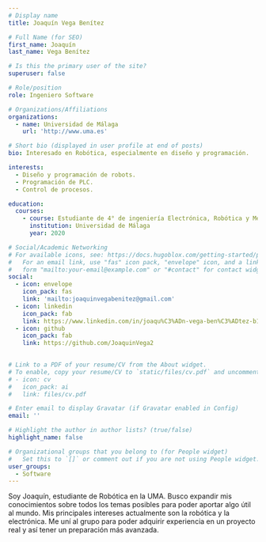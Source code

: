 ```yaml
---
# Display name
title: Joaquín Vega Benítez

# Full Name (for SEO)
first_name: Joaquín
last_name: Vega Benítez

# Is this the primary user of the site?
superuser: false

# Role/position
role: Ingeniero Software

# Organizations/Affiliations
organizations:
  - name: Universidad de Málaga
    url: 'http://www.uma.es'

# Short bio (displayed in user profile at end of posts)
bio: Interesado en Robótica, especialmente en diseño y programación.

interests:
  - Diseño y programación de robots.
  - Programación de PLC.
  - Control de procesos.

education:
  courses:
    - course: Estudiante de 4° de ingeniería Electrónica, Robótica y Mecatrónica
      institution: Universidad de Málaga
      year: 2020

# Social/Academic Networking
# For available icons, see: https://docs.hugoblox.com/getting-started/page-builder/#icons
#   For an email link, use "fas" icon pack, "envelope" icon, and a link in the
#   form "mailto:your-email@example.com" or "#contact" for contact widget.
social:
  - icon: envelope
    icon_pack: fas
    link: 'mailto:joaquinvegabenitez@gmail.com'
  - icon: linkedin
    icon_pack: fab
    link: https://www.linkedin.com/in/joaqu%C3%ADn-vega-ben%C3%ADtez-b11099318/
  - icon: github
    icon_pack: fab
    link: https://github.com/JoaquinVega2

    
# Link to a PDF of your resume/CV from the About widget.
# To enable, copy your resume/CV to `static/files/cv.pdf` and uncomment the lines below.
# - icon: cv
#   icon_pack: ai
#   link: files/cv.pdf

# Enter email to display Gravatar (if Gravatar enabled in Config)
email: ''

# Highlight the author in author lists? (true/false)
highlight_name: false

# Organizational groups that you belong to (for People widget)
#   Set this to `[]` or comment out if you are not using People widget.
user_groups:
  - Software
---
```




Soy Joaquín, estudiante de Robótica en la UMA. Busco expandir mis conocimientos sobre todos los temas posibles para poder aportar algo útil al mundo. Mis principales intereses actualmente son la robótica y la electrónica. Me uní al grupo para poder adquirir experiencia en un proyecto real y así tener un preparación más avanzada.
